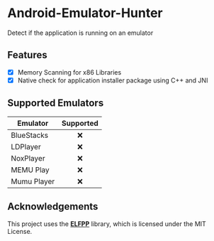 # Android-Emulator-Hunter
Detect if the application is running on an emulator

## Features
- [x] Memory Scanning for x86 Libraries
- [x] Native check for application installer package using C++ and JNI

## Supported Emulators

| Emulator    | Supported |
|-------------|:---------:|
| BlueStacks  |     ❌     |
| LDPlayer    |     ❌     |
| NoxPlayer   |     ❌     |
| MEMU Play   |     ❌     |
| Mumu Player |     ❌     |

## Acknowledgements
This project uses the **[ELFPP](https://github.com/pinwhell/ELFPP)** library, which is licensed under the MIT License.
